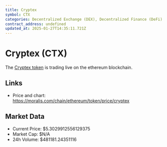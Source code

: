 ```yaml
---
title: Cryptex
symbol: CTX
categories: Decentralized Exchange (DEX), Decentralized Finance (DeFi)
contract_address: undefined
updated_at: 2025-01-27T14:35:11.721Z
---
```


# Cryptex (CTX)
The [Cryptex token](https://moralis.com/chain/ethereum/token/price/cryptex) is trading live on the ethereum blockchain.

## Links
- Price and chart: https://moralis.com/chain/ethereum/token/price/cryptex

## Market Data
- Current Price: $5.3029912556129375
- Market Cap: $N/A
- 24h Volume: $481181.24351116
